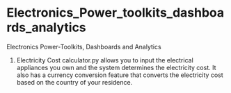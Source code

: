 # Electronics_Power_toolkits_dashboards_analytics
Electronics Power-Toolkits, Dashboards and Analytics

1. Electricity Cost calculator.py allows you to input the electrical appliances you own and the system determines the electricity cost. It also has a currency conversion feature that converts the electricity cost based on the country of your residence. 
